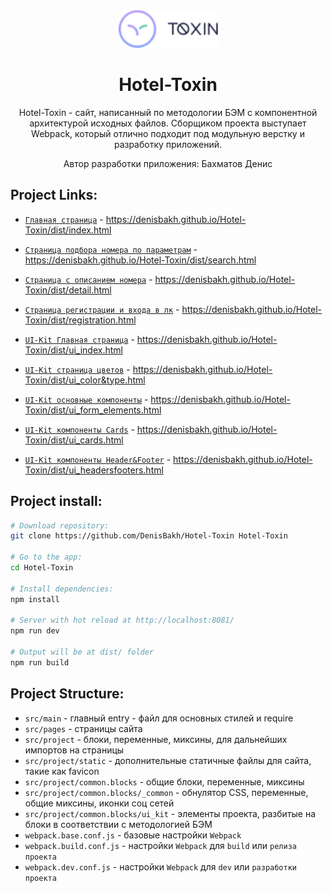 <div align="center">
  <img width="159" height="60" src="https://github.com/DenisBakh/Hotel-Toxin/blob/master/src/project/common.blocks/ui_kit/logotype/logo_UI/Logo.png">
  <h1>Hotel-Toxin</h1>
  <p>
    Hotel-Toxin - сайт, написанный по методологии БЭМ с компонентной архитектурой исходных файлов. Сборщиком проекта выступает Webpack, который отлично подходит под модульную верстку и разработку приложений.
  </p>
  <p>Автор разработки приложения: Бахматов Денис</p>
</div>

## Project Links:

* <a href="https://denisbakh.github.io/Hotel-Toxin/dist/index.html" target="_blank">`Главная страница`</a> - https://denisbakh.github.io/Hotel-Toxin/dist/index.html
* <a href="https://denisbakh.github.io/Hotel-Toxin/dist/search.html" target="_blank">`Cтраница подбора номера по параметрам`</a> - https://denisbakh.github.io/Hotel-Toxin/dist/search.html
* <a href="https://denisbakh.github.io/Hotel-Toxin/dist/detail.html" target="_blank">`Cтраница с описанием номера`</a> - https://denisbakh.github.io/Hotel-Toxin/dist/detail.html
* <a href="https://denisbakh.github.io/Hotel-Toxin/dist/registration.html" target="_blank">`Страница регистрации и входа в лк`</a> - https://denisbakh.github.io/Hotel-Toxin/dist/registration.html

* <a href="https://denisbakh.github.io/Hotel-Toxin/dist/ui_index.html" target="_blank">`UI-Kit Главная страница`</a> - https://denisbakh.github.io/Hotel-Toxin/dist/ui_index.html
* <a href="https://denisbakh.github.io/Hotel-Toxin/dist/ui_color&type.html" target="_blank">`UI-Kit страница цветов`</a> - https://denisbakh.github.io/Hotel-Toxin/dist/ui_color&type.html
* <a href="https://denisbakh.github.io/Hotel-Toxin/dist/ui_form_elements.html" target="_blank">`UI-Kit основные компоненты`</a> - https://denisbakh.github.io/Hotel-Toxin/dist/ui_form_elements.html
* <a href="https://denisbakh.github.io/Hotel-Toxin/dist/ui_cards.html" target="_blank">`UI-Kit компоненты Cards`</a> - https://denisbakh.github.io/Hotel-Toxin/dist/ui_cards.html
* <a href="https://denisbakh.github.io/Hotel-Toxin/dist/ui_headersfooters.html" target="_blank">`UI-Kit компоненты Header&Footer`</a> - https://denisbakh.github.io/Hotel-Toxin/dist/ui_headersfooters.html



## Project install:

``` bash
# Download repository:
git clone https://github.com/DenisBakh/Hotel-Toxin Hotel-Toxin

# Go to the app:
cd Hotel-Toxin

# Install dependencies:
npm install

# Server with hot reload at http://localhost:8081/
npm run dev

# Output will be at dist/ folder
npm run build
```

## Project Structure:

* `src/main` - главный entry - файл для основных стилей и require
* `src/pages` - страницы сайта
* `src/project` - блоки, переменные, миксины, для дальнейших импортов на страницы
* `src/project/static` - дополнительные статичные файлы для сайта, такие как favicon
* `src/project/common.blocks` - общие блоки, переменные, миксины
* `src/project/common.blocks/_common` - обнулятор CSS, переменные, общие миксины, иконки соц сетей
* `src/project/common.blocks/ui_kit` - элементы проекта, разбитые на блоки в соответствии с методологией БЭМ
* `webpack.base.conf.js` - базовые настройки `Webpack`
* `webpack.build.conf.js` - настройки `Webpack` для `build` или `релиза проекта`
* `webpack.dev.conf.js` - настройки `Webpack` для `dev` или `разработки проекта`
